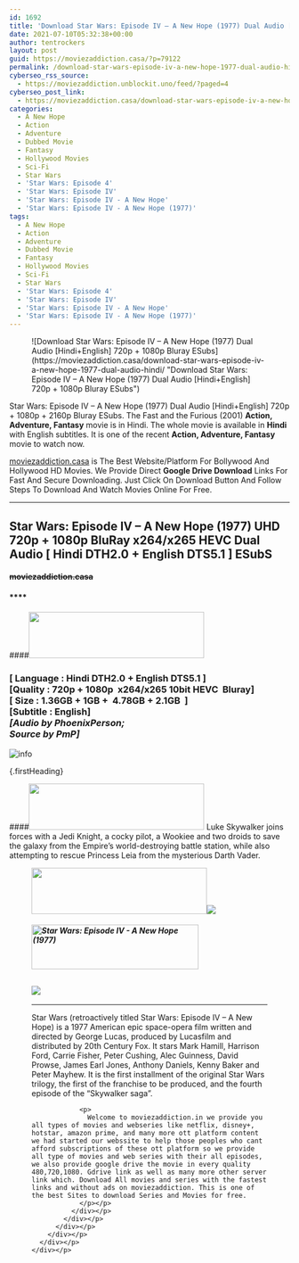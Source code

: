 ```yaml
---
id: 1692
title: 'Download Star Wars: Episode IV – A New Hope (1977) Dual Audio [Hindi+English] 720p + 1080p Bluray ESubs'
date: 2021-07-10T05:32:38+00:00
author: tentrockers
layout: post
guid: https://moviezaddiction.casa/?p=79122
permalink: /download-star-wars-episode-iv-a-new-hope-1977-dual-audio-hindienglish-720p-1080p-bluray-esubs/
cyberseo_rss_source:
  - https://moviezaddiction.unblockit.uno/feed/?paged=4
cyberseo_post_link:
  - https://moviezaddiction.casa/download-star-wars-episode-iv-a-new-hope-1977-dual-audio-hindi/
categories:
  - A New Hope
  - Action
  - Adventure
  - Dubbed Movie
  - Fantasy
  - Hollywood Movies
  - Sci-Fi
  - Star Wars
  - 'Star Wars: Episode 4'
  - 'Star Wars: Episode IV'
  - 'Star Wars: Episode IV - A New Hope'
  - 'Star Wars: Episode IV - A New Hope (1977)'
tags:
  - A New Hope
  - Action
  - Adventure
  - Dubbed Movie
  - Fantasy
  - Hollywood Movies
  - Sci-Fi
  - Star Wars
  - 'Star Wars: Episode 4'
  - 'Star Wars: Episode IV'
  - 'Star Wars: Episode IV - A New Hope'
  - 'Star Wars: Episode IV - A New Hope (1977)'
---
```

<figure class="entry-thumbnail">![Download Star Wars: Episode IV – A New Hope (1977) Dual Audio [Hindi+English] 720p + 1080p Bluray ESubs](https://moviezaddiction.casa/download-star-wars-episode-iv-a-new-hope-1977-dual-audio-hindi/ "Download Star Wars: Episode IV – A New Hope (1977) Dual Audio [Hindi+English] 720p + 1080p Bluray ESubs") </figure> 

Star Wars: Episode IV – A New Hope (1977) Dual Audio [Hindi+English] 720p + 1080p + 2160p Bluray ESubs. The Fast and the Furious (2001) **Action, Adventure, Fantasy** movie is in Hindi. The whole movie is available in **Hindi** with English subtitles. It is one of the recent **Action, Adventure, Fantasy** movie to watch now.

[moviezaddiction.casa](https://moviezaddiction.casa) is The Best Website/Platform For Bollywood And Hollywood HD Movies. We Provide Direct **Google Drive Download** Links For Fast And Secure Downloading. Just Click On Download Button And Follow Steps To Download And Watch Movies Online For Free.

* * *

## <span>Star Wars: Episode IV – A New Hope (1977) UHD 720p + 1080p BluRay x264/x265 HEVC Dual Audio [ Hindi DTH2.0 + English DTS5.1 ] ESubS</span>

#### <span>~~moviezaddiction.casa~~</span>

#### ****

####<img loading="lazy" class="aligncenter" src="https:///moviezaddiction.casa/wp-content/uploads/2018/02/Media-Info.png?zoom=0.8099999785423279&resize=315%2C83&ssl=1" srcset="https://moviezaddiction.casa//wp-content/uploads/2018/02/Media-Info.png?zoom=0.8999999761581421&resize=315%2C83&ssl=1" width="315" height="83" /> 

### <span><span><strong>[ Language : Hindi DTH2.0 + English DTS5.1</strong>&nbsp;]</span><br /><span>[Quality : 720p + 1080p&nbsp; x264/x265 10bit HEVC&nbsp; Bluray]</span><br /><span>[ Size : 1.36GB + 1GB +&nbsp; 4.78GB + 2.1GB&nbsp; ]</span><br /><span>[Subtitle : English]<br /></span></span><span><em>[Audio by PhoenixPerson;<br />Source by PmP]</em></span>  
<img src="https://i.imgur.com/AusysgD.png" alt="info" usemap="#workmap" /> </p> 

<map name="workmap">
  <area alt="imdb" coords="0,0,80,40" shape="rect" href="https://www.imdb.com/title/tt0076759/" target="_blank" />
  
  <area alt="youtube" coords="100,0,180,40" shape="rect" href="https://www.youtube.com/watch?v=vZ734NWnAHA" target="_blank" />
</map> {.firstHeading}

####<img loading="lazy" class="aligncenter" src="https://moviezaddiction.casa//wp-content/uploads/2018/02/Plot.jpeg?zoom=0.8099999785423279&resize=315%2C83&ssl=1" srcset="https://moviezaddiction.casa//wp-content/uploads/2018/02/Plot.jpeg?zoom=0.8999999761581421&resize=315%2C83&ssl=1" width="315" height="83" /> <span>Luke Skywalker joins forces with a Jedi Knight, a cocky pilot, a Wookiee and two droids to save the galaxy from the Empire’s world-destroying battle station, while also attempting to rescue Princess Leia from the mysterious Darth Vader.</span>

<div class="wp-block-image">
  <figure class="aligncenter is-resized"><img loading="lazy" class="aligncenter" src="https://i1.wp.com/moviezaddiction.casa/wp-content/uploads/2018/02/Screenshots-Button.png?zoom=0.8099999785423279&resize=315%2C83&ssl=1" srcset="https://moviezaddiction.casa//wp-content/uploads/2018/02/Screenshots-Button.png?zoom=0.8999999761581421&resize=315%2C83&ssl=1" width="315" height="83" /><img src="https://1.bp.blogspot.com/-uKneFRIGuNg/YOkmMeBddoI/AAAAAAAAEq4/zDZ0cATE_L4rPHf4J9S7Mj7i7s7ow49sACLcBGAsYHQ/s16000/Star%2BWars%2B-%2BA%2BNew%2BHope%2B%25281977%2529%2BUHD%2B1080p%2BBluray%2Bx264%2BDual%2BAudio%2B%255B%2BHindi%2BDTH2.0%2B%252B%2BEnglish%2BDTS5.1%2B%255D%2BESubs%2B4.78GB%2B%255Bwww.MoviezAddiction.casa%255D_s.jpg" /> </p> 
  
  <h4 class="summary_text">
    <em><img loading="lazy" class="aligncenter" src="https://i2.wp.com/moviezaddiction.casa/wp-content/uploads/2018/02/Download-Button-1.png?zoom=0.8099999785423279&resize=300%2C80&ssl=1" srcset="https://i2.wp.com/moviezaddiction.casa/wp-content/uploads/2018/02/Download-Button-1.png?zoom=0.8999999761581421&resize=300%2C80&ssl=1" alt="Star Wars: Episode IV - A New Hope (1977)" width="300" height="80" /></em>
  </h4>
  
  <h2>
    <img class="aligncenter" src="https://i.imgur.com/Ds7bb.gif" />
  </h2>
  
  <hr />
  
  <div class="mod" data-md="50" data-hveid="250" data-ved="0ahUKEwi-7dnvqo7WAhXLsFQKHTILBKEQkCkI-gEoAzAn">
    <div class="_cgc kno-fb-ctx" data-hveid="251" data-ved="0ahUKEwi-7dnvqo7WAhXLsFQKHTILBKEQziAI-wEoADAn">
      <div class="r-iH9cFH0n0MiE">
        <div class="mod" data-md="50" data-hveid="228" data-ved="0ahUKEwjniJq86tTWAhULK48KHU9mChkQkCkI5AEoBDAh">
          <div class="_cgc kno-fb-ctx" data-hveid="229" data-ved="0ahUKEwjniJq86tTWAhULK48KHU9mChkQziAI5QEoADAh">
            <div class="r-iwKCMzMr_HBQ">
              <div class="overviewContainer ng-star-inserted">
                <p>
                  Star Wars (retroactively titled Star Wars: Episode IV – A New Hope) is a 1977 American epic space-opera film written and directed by George Lucas, produced by Lucasfilm and distributed by 20th Century Fox. It stars Mark Hamill, Harrison Ford, Carrie Fisher, Peter Cushing, Alec Guinness, David Prowse, James Earl Jones, Anthony Daniels, Kenny Baker and Peter Mayhew. It is the first installment of the original Star Wars trilogy, the first of the franchise to be produced, and the fourth episode of the “Skywalker saga”.
                </p>
                
                <p>
                  Welcome to moviezaddiction.in we provide you all types of movies and webseries like netflix, disney+, hotstar, amazon prime, and many more ott platform content we had started our webssite to help those peoples who cant afford subscriptions of these ott platform so we provide all type of movies and web series with their all episodes, we also provide google drive the movie in every quality 480,720,1080. Gdrive link as well as many more other server link which. Download All movies and series with the fastest links and without ads on moviezaddiction. This is one of the best Sites to download Series and Movies for free.
                </p></p>
              </div></p>
            </div></p>
          </div></p>
        </div></p>
      </div></p>
    </div></p>
  </div></figure>
</div>